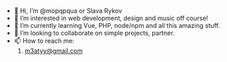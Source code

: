 - 👋 Hi, I’m @mopqpqua or Slava Rykov
- 👀 I’m interested in web development, design and music off course!
- 🌱 I’m currently learning Vue, PHP, node/npm and all this amazing stuff.
- 💞️ I’m looking to collaborate on simple projects, partner.
- 📫 How to reach me:
  1. m3atyy@gmail.com

<!---
mopqpqua/mopqpqua is a ✨ special ✨ repository because its `README.md` (this file) appears on your GitHub profile.
You can click the Preview link to take a look at your changes.
--->
